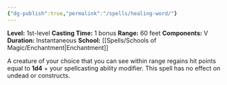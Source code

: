 ```yaml
---
{"dg-publish":true,"permalink":"/spells/healing-word/"}
---
```


**Level:** 1st-level
**Casting Time:** 1 bonus
**Range:** 60 feet
**Components:** V
**Duration:** Instantaneous
**School:** [[Spells/Schools of Magic/Enchantment\|Enchantment]]

A creature of your choice that you can see within range regains hit points equal to **1d4** + your spellcasting ability modifier. This spell has no effect on undead or constructs.